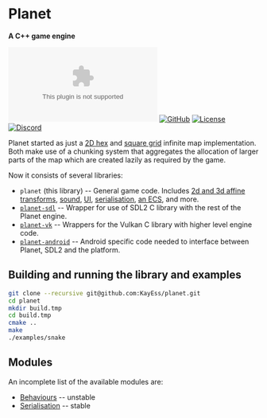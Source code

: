# Planet

**A C++ game engine**

[![Documentation](https://badgen.net/static/docs/blue5alamander.com)](https://blue5alamander.com/open-source/planet/)
[![GitHub](https://badgen.net/badge/Github/planet/green?icon=github)](https://github.com/Blue5alamander/planet/)
[![License](https://badgen.net/github/license/Blue5alamander/planet)](https://github.com/Blue5alamander/planet/blob/main/LICENSE_1_0.txt)
[![Discord](https://badgen.net/badge/icon/discord?icon=discord&label)](https://discord.gg/tKSabUa52v)

Planet started as just a [2D hex](https://blue5alamander.com/open-source/planet/include/planet/map/hex.hpp) and [square grid](https://blue5alamander.com/open-source/planet/include/planet/map/square.hpp) infinite map implementation. Both make use of a chunking system that aggregates the allocation of larger parts of the map which are created lazily as required by the game.

Now it consists of several libraries:

* `planet` (this library) -- General game code. Includes [2d and 3d affine transforms](https://blue5alamander.com/open-source/planet/include/planet/affine/), [sound](https://blue5alamander.com/open-source/planet/include/planet/audio/), [UI](https://blue5alamander.com/open-source/planet/include/planet/ui/), [serialisation](https://blue5alamander.com/open-source/planet/include/planet/serialise/), [an ECS](https://blue5alamander.com/open-source/planet/include/planet/ecs/), and more.
* [`planet-sdl`](https://blue5alamander.com/open-source/planet-sdl/) -- Wrapper for use of SDL2 C library with the rest of the Planet engine.
* [`planet-vk`](https://blue5alamander.com/open-source/planet-vk/) -- Wrappers for the Vulkan C library with higher level engine code.
* [`planet-android`](git@github.com:Blue5alamander/planet-android.git) -- Android specific code needed to interface between Planet, SDL2 and the platform.


## Building and running the library and examples


```bash
git clone --recursive git@github.com:KayEss/planet.git
cd planet
mkdir build.tmp
cd build.tmp
cmake ..
make
./examples/snake
```


## Modules

An incomplete list of the available modules are:

* [Behaviours](./include/behaviour/) -- unstable
* [Serialisation](./include/serialise/) -- stable
